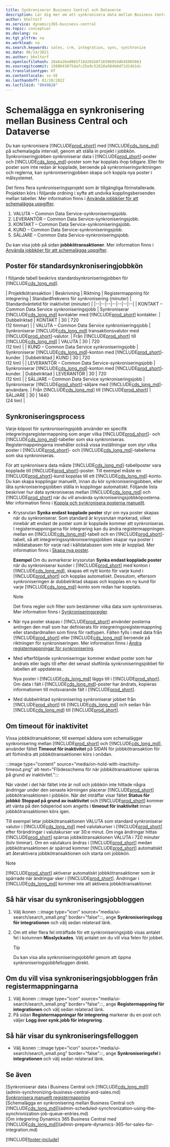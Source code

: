 ```yaml
---
title: Synkroniserar Business Central och Dataverse
description: Lär dig mer om att synkronisera data mellan Business Central och Dataverse.
author: bholtorf
ms.service: dynamics365-business-central
ms.topic: conceptual
ms.devlang: na
ms.tgt_pltfrm: na
ms.workload: na
ms.search.keywords: sales, crm, integration, sync, synchronize
ms.date: 06/14/2021
ms.author: bholtorf
ms.openlocfilehash: 28a6a26e8065f16d201b8f1650685dd645805863
ms.sourcegitcommit: 1508643075dafc25e9c52810a584b8df1d14b1dc
ms.translationtype: HT
ms.contentlocale: sv-SE
ms.lasthandoff: 01/28/2022
ms.locfileid: "8049828"
---
```

# <a name="scheduling-a-synchronization-between-business-central-and-dataverse"></a>Schemalägga en synkronisering mellan Business Central och Dataverse


Du kan synkronisera [!INCLUDE[prod_short](includes/prod_short.md)] med [!INCLUDE[cds_long_md](includes/cds_long_md.md)] på schemalagda intervall, genom att ställa in projekt i jobbkön. Synkroniseringjobben synkroniserar data i [!INCLUDE[prod_short](includes/prod_short.md)]-poster och [!INCLUDE[cds_long_md](includes/cds_long_md.md)]-poster som har kopplats ihop tidigare. Eller för poster som inte redan är kopplade, beroende på synkroniseringsriktningen och reglerna, kan synkroniseringjobben skapa och koppla nya poster i målsystemet. 

Det finns flera synkroniseringsprojekt som är tillgängliga förinstallerade. Projekten körs i följande ordning i syfte att undvika kopplingsberoenden mellan tabeller. Mer information finns i [Använda jobbköer för att schemalägga uppgifter](admin-job-queues-schedule-tasks.md).

1. VALUTA – Common Data Service-synkroniseringsjobb.
2. LEVERANTÖR – Common Data Service-synkroniseringsjobb.
3. KONTAKT – Common Data Service-synkroniseringsjobb.
4. KUND – Common Data Service-synkroniseringsjobb.
5. SÄLJARE – Common Data Service-synkroniseringsjobb.

Du kan visa jobb på sidan **jobbkötransaktioner**. Mer information finns i [Använda jobbköer för att schemalägga uppgifter](admin-job-queues-schedule-tasks.md).

## <a name="default-synchronization-job-queue-entries"></a>Poster för standardsynkroniseringjobbkön

I följande tabell beskrivs standardsynkroniseringjobben för [!INCLUDE[cds_long_md](includes/cds_long_md.md)].  

| Projektkötransaktion | Beskrivning | Riktning | Registermappning för integrering | Standardfrekvens för synkronisering (minuter) | Standardväntetid för inaktivitet (minuter) |
|--|--|--|--|--|--|--|
| KONTAKT – Common Data Service synkroniseringsjobb | Synkroniserar [!INCLUDE[cds_long_md](includes/cds_long_md.md)] kontakter med [!INCLUDE[prod_short](includes/prod_short.md)] kontakter. | Dubbelriktad | KONTAKT | 30 | 720 <br>(12 timmar) |
| VALUTA – Common Data Service synkroniseringsjobb | Synkroniserar [!INCLUDE[cds_long_md](includes/cds_long_md.md)] transaktionsvalutor med [!INCLUDE[prod_short](includes/prod_short.md)]-valutor. | Från [!INCLUDE[prod_short](includes/prod_short.md)] till [!INCLUDE[cds_long_md](includes/cds_long_md.md)] | VALUTA | 30 | 720 <br> (12 tim) |
| KUND – Common Data Service synkroniseringsjobb | Synkroniserar [!INCLUDE[cds_long_md](includes/cds_long_md.md)]-konton med [!INCLUDE[prod_short](includes/prod_short.md)]-kunder. | Dubbelriktad | KUND | 30 | 720<br> (12 tim) |
| LEVERANTÖR – Common Data Service-synkroniseringsjobb | Synkroniserar [!INCLUDE[cds_long_md](includes/cds_long_md.md)]-konton med [!INCLUDE[prod_short](includes/prod_short.md)]-kunder. | Dubbelriktad | LEVERANTÖR | 30 | 720<br> (12 tim) |
| SÄLJARE – Common Data Service synkroniseringsjobb | Synkroniserar [!INCLUDE[prod_short](includes/prod_short.md)]-säljare med [!INCLUDE[cds_long_md](includes/cds_long_md.md)]-användare. | Från [!INCLUDE[cds_long_md](includes/cds_long_md.md)] till [!INCLUDE[prod_short](includes/prod_short.md)] | SÄLJARE | 30 | 1440<br> (24 tim) |

## <a name="synchronization-process"></a>Synkroniseringsprocess

Varje köpost för synkroniseringsjobb använder en specifik integreringsregistermappning som anger vilka [!INCLUDE[prod_short](includes/prod_short.md)]- och [!INCLUDE[cds_long_md](includes/cds_long_md.md)]-tabeller som ska synkroniseras. Registermappningarna innehåller också vissa inställningar som styr vilka poster i [!INCLUDE[prod_short](includes/prod_short.md)]- och [!INCLUDE[cds_long_md](includes/cds_long_md.md)]-tabellerna som ska synkroniseras.  

För att synkronisera data måste [!INCLUDE[cds_long_md](includes/cds_long_md.md)]-tabellposter vara kopplade till [!INCLUDE[prod_short](includes/prod_short.md)]-poster. Till exempel måste en [!INCLUDE[prod_short](includes/prod_short.md)]-kund kopplas till ett [!INCLUDE[cds_long_md](includes/cds_long_md.md)]-konto. Du kan skapa kopplingar manuellt, innan du kör synkroniseringjobben, eller låta synkroniseringsjobben ställa in kopplingar automatiskt. Följande lista beskriver hur data synkroniseras mellan [!INCLUDE[cds_long_md](includes/cds_long_md.md)] och [!INCLUDE[prod_short](includes/prod_short.md)] när du vill använda synkroniseringsjobbköposterna. Mer information finns i [Koppla och synkronisera posterna manuellt](admin-how-to-couple-and-synchronize-records-manually.md).

- Kryssrutan **Synka endast kopplade poster** styr om nya poster skapas när du synkroniserar. Som standard är kryssrutan markerad, vilket innebär att endast de poster som är kopplade kommer att synkroniseras. I registermappningarna för integrering kan du ändra registermappningen mellan en [!INCLUDE[cds_long_md](includes/cds_long_md.md)]-tabell och en [!INCLUDE[prod_short](includes/prod_short.md)]-tabell, så att integreringssynkroniseringsjobben skapar nya poster i måldatabasen för varje rad i källdatabasen som inte är kopplad. Mer information finns i [Skapa nya poster](admin-how-to-modify-table-mappings-for-synchronization.md#creating-new-records).

    **Exempel** Om du avmarkerar kryssrutan **Synka endast kopplade poster** när du synkroniserar kunder i [!INCLUDE[prod_short](includes/prod_short.md)] med konton i [!INCLUDE[cds_long_md](includes/cds_long_md.md)], skapas ett nytt konto för varje kund i [!INCLUDE[prod_short](includes/prod_short.md)] och kopplas automatiskt. Dessutom, eftersom synkroniseringen är dubbelriktad skapas och kopplas en ny kund för varje [!INCLUDE[cds_long_md](includes/cds_long_md.md)]-konto som redan har kopplats.  

    > [!NOTE]  
    > Det finns regler och filter som bestämmer vilka data som synkroniseras. Mer information finns i [Synkroniseringsregler](admin-synchronizing-business-central-and-sales.md).

- När nya poster skapas i [!INCLUDE[prod_short](includes/prod_short.md)] använder posterna antingen den mall som har definierats för integreringsregistermappning eller standardmallen som finns för radtypen. Fälten fylls i med data från [!INCLUDE[prod_short](includes/prod_short.md)] eller [!INCLUDE[cds_long_md](includes/cds_long_md.md)] beroende på riktningen för synkroniseringen. Mer information finns i [Ändra registermappningar för synkronisering](admin-how-to-modify-table-mappings-for-synchronization.md).  

- Med efterföljande synkroniseringar kommer endast poster som har ändrats eller lagts till efter det senast slutförda synkroniseringsjobbet för tabellen att uppdateras.  

     Nya poster i [!INCLUDE[cds_long_md](includes/cds_long_md.md)] läggs till i [!INCLUDE[prod_short](includes/prod_short.md)]. Om data i fält i [!INCLUDE[cds_long_md](includes/cds_long_md.md)]-poster har ändrats, kopieras informationen till motsvarande fält i [!INCLUDE[prod_short](includes/prod_short.md)].  

- Med dubbelriktad synkronisering synkroniserar jobbet från [!INCLUDE[prod_short](includes/prod_short.md)] till [!INCLUDE[cds_long_md](includes/cds_long_md.md)] och sedan från [!INCLUDE[cds_long_md](includes/cds_long_md.md)] till [!INCLUDE[prod_short](includes/prod_short.md)].

## <a name="about-inactivity-timeouts"></a>Om timeout för inaktivitet
Vissa jobbkötransaktioner, till exempel sådana som schemalägger synkronisering mellan [!INCLUDE[prod_short](includes/prod_short.md)] och [!INCLUDE[cds_long_md](includes/cds_long_md.md)], använder fältet **Timeout för inaktivitet** på SIDAN för jobbkötransaktion för att förhindra att jobbkötransaktionen körs i onödan.  

:::image type="content" source="media/on-hold-with-inactivity-timeout.png" alt-text="Flödesschema för när jobbkötransaktioner spärras på grund av inaktivitet.":::

När värdet i det här fältet inte är noll och jobbkön inte hittade några ändringar under den senaste körningen placerar [!INCLUDE[prod_short](includes/prod_short.md)] jobbkötransaktionen i jobbkön. När det inträffar visar fältet **Status för jobbkö** **Stoppad på grund av inaktivitet** och [!INCLUDE[prod_short](includes/prod_short.md)] kommer att vänta på den tidsperiod som angetts i **timeout för inaktivitet** innan jobbkötransaktionen körs igen.  

Till exempel letar jobbkötransaktionen VALUTA som standard synkroniserar valutor i [!INCLUDE[cds_long_md](includes/cds_long_md.md)] med valutakurser i [!INCLUDE[prod_short](includes/prod_short.md)] efter förändringar i valutakurser var 30:e minut. Om inga ändringar hittas [!INCLUDE[prod_short](includes/prod_short.md)] spärras jobbkötransaktionen VALUTA i 720 minuter (tolv timmar). Om en valutakurs ändras i [!INCLUDE[prod_short](includes/prod_short.md)] medan jobbkötransaktionen är spärrad kommer [!INCLUDE[prod_short](includes/prod_short.md)] automatiskt att återaktivera jobbkötransaktionen och starta om jobbkön. 

> [!Note]
> [!INCLUDE[prod_short](includes/prod_short.md)] aktiverar automatiskt jobbkötransaktioner som är spärrade när ändringar sker i [!INCLUDE[prod_short](includes/prod_short.md)]. Ändringar i [!INCLUDE[cds_long_md](includes/cds_long_md.md)] kommer inte att aktivera jobbkötransaktioner.

## <a name="to-view-the-synchronization-job-log"></a>Så här visar du synkroniseringsjobbloggen

1. Välj ikonen :::image type="icon" source="media/ui-search/search_small.png" border="false":::, ange **Synkroniseringslogg för integrationen** och välj sedan relaterad länk.
2. Om ett eller flera fel inträffade för ett synkroniseringsjobb visas antalet fel i kolumnen **Misslyckades**. Välj antalet om du vill visa felen för jobbet.  

    > [!TIP]  
    > Du kan visa alla synkroniseringsjobbfel genom att öppna synkroniseringsjobbfelloggen direkt.

## <a name="to-view-the-synchronization-job-log-from-the-table-mappings"></a>Om du vill visa synkroniseringsjobbloggen från registermappningarna

1. Välj ikonen :::image type="icon" source="media/ui-search/search_small.png" border="false":::, ange **Registermappning för integrationen** och välj sedan relaterad länk.
2. På sidan **Registermappningar för integrering** markerar du en post och väljer **Logg över synk.jobb för integrering**.  

## <a name="to-view-the-synchronization-error-log"></a>Så här visar du synkroniseringsfelloggen

- Välj ikonen :::image type="icon" source="media/ui-search/search_small.png" border="false":::, ange **Synkroniseringsfel i integrationen** och välj sedan relaterad länk.

## <a name="see-also"></a>Se även

[Synkroniserar data i Business Central och [!INCLUDE[cds_long_md](includes/cds_long_md.md)]](admin-synchronizing-business-central-and-sales.md)  
[Synkronisera manuellt registermappning](admin-manual-synchronization-of-table-mappings.md)  
[Schemalägga en synkronisering mellan Business Central och [!INCLUDE[cds_long_md](includes/cds_long_md.md)]](admin-scheduled-synchronization-using-the-synchronization-job-queue-entries.md)  
[Om integrering Dynamics 365 Business Central med [!INCLUDE[cds_long_md](includes/cds_long_md.md)]](admin-prepare-dynamics-365-for-sales-for-integration.md)  


[!INCLUDE[footer-include](includes/footer-banner.md)]
